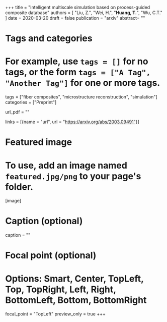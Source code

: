 +++
title = "Intelligent multiscale simulation based on process-guided composite database"
authors = [ "Liu, Z.", "Wei, H.", "**Huang, T.**", "Wu, C.T." ]
date = 2020-03-20
draft = false
publication = "arxiv"
abstract= ""

# Tags and categories
# For example, use `tags = []` for no tags, or the form `tags = ["A Tag", "Another Tag"]` for one or more tags.
tags = ["fiber composites", "microstructure reconstruction", "simulation"]
categories = ["Preprint"]

url_pdf = ""

links = [{name = "url", url  = "https://arxiv.org/abs/2003.09491"}]

# Featured image
# To use, add an image named `featured.jpg/png` to your page's folder. 
[image]
  # Caption (optional)
  caption = ""

  # Focal point (optional)
  # Options: Smart, Center, TopLeft, Top, TopRight, Left, Right, BottomLeft, Bottom, BottomRight
  focal_point = "TopLeft"
  preview_only = true
+++
